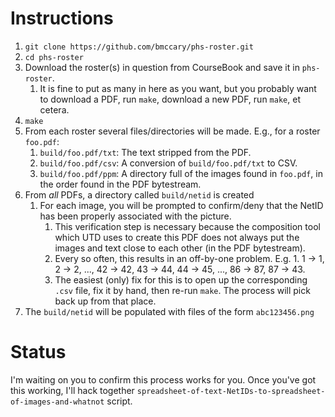 
# Instructions

1. `git clone https://github.com/bmccary/phs-roster.git`
1. `cd phs-roster`
1. Download the roster(s) in question from CourseBook and save it in `phs-roster`. 
   1. It is fine to put as many in here as you want, but you probably want to download a PDF, run `make`, download a new PDF, run `make`, et cetera.
1. `make`
1. From each roster several files/directories will be made. E.g., for a roster `foo.pdf`:
   1. `build/foo.pdf/txt`: The text stripped from the PDF.
   1. `build/foo.pdf/csv`: A conversion of `build/foo.pdf/txt` to CSV.
   1. `build/foo.pdf/ppm`: A directory full of the images found in `foo.pdf`, in the order found in the PDF bytestream.
1. From *all* PDFs, a directory called `build/netid` is created
   1. For each image, you will be prompted to confirm/deny that the NetID has been properly associated with the picture.
      1. This verification step is necessary because the composition tool which UTD uses to create this PDF does not always put the images and text close to each other (in the PDF bytestream). 
      1. Every so often, this results in an off-by-one problem. E.g.  1. 1 -> 1, 2 -> 2, ..., 42 -> 42, 43 -> 44, 44 -> 45, ..., 86 -> 87, 87 -> 43.
      1. The easiest (only) fix for this is to open up the corresponding `.csv` file, fix it by hand, then re-run `make`. The process will pick back up from that place.
1. The `build/netid` will be populated with files of the form `abc123456.png` 

# Status

I'm waiting on you to confirm this process works for you. Once you've got this working, I'll hack together `spreadsheet-of-text-NetIDs-to-spreadsheet-of-images-and-whatnot` script.

